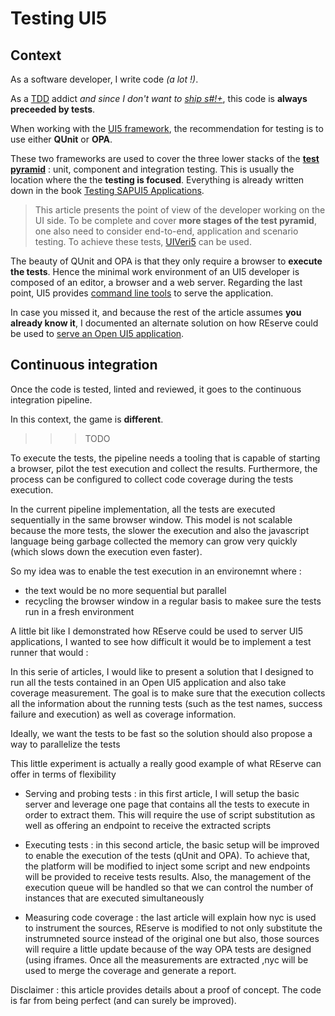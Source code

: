 # Testing UI5

## Context

As a software developer, I write code *(a lot !)*.

As a [TDD](https://en.wikipedia.org/wiki/Test-driven_development) addict *and since I don't want to [ship s#!+](https://www.artima.com/weblogs/viewpost.jsp?thread=7588)*, this code is **always preceeded by tests**.

When working with the [UI5 framework](https://openui5.org/), the recommendation for testing is to use either **QUnit** or **OPA**.

These two frameworks are used to cover the three lower stacks of the [**test pyramid**](https://martinfowler.com/articles/practical-test-pyramid.html) : unit, component and integration testing. This is usually the location where the the **testing is focused**. Everything is already written down in the book [Testing SAPUI5 Applications](https://www.sap-press.com/testing-sapui5-applications_5056/).

> This article presents the point of view of the developer working on the UI side. To be complete and cover **more stages of the test pyramid**, one also need to consider end-to-end, application and scenario testing. To achieve these tests, [UIVeri5](https://github.com/SAP/ui5-uiveri5) can be used.

The beauty of QUnit and OPA is that they only require a browser to **execute the tests**. Hence the minimal work environment of an UI5 developer is composed of an editor, a browser and a web server. Regarding the last point, UI5 provides [command line tools](https://sap.github.io/ui5-tooling/pages/CLI/) to serve the application.

In case you missed it, and because the rest of the article assumes **you already know it**, I documented an alternate solution on how REserve could be used to [serve an Open UI5 application](../openui5.md).

## Continuous integration

Once the code is tested, linted and reviewed, it goes to the continuous integration pipeline.

In this context, the game is **different**.

>>> TODO

To execute the tests, the pipeline needs a tooling that is capable of starting a browser, pilot the test execution and collect the results. Furthermore, the process can be configured to collect code coverage during the tests execution.

In the current pipeline implementation, all the tests are executed sequentially in the same browser window. This model is not scalable because the more tests, the slower the execution and also the javascript language being garbage collected the memory can grow very quickly (which  slows down the execution even faster).

So my idea was to enable the test execution in an environemnt where :
- the text would be no more sequential but parallel
- recycling the browser window in a regular basis to makee sure the tests run in a fresh environment

A little bit like I demonstrated how REserve could be used to server UI5 applications, I wanted to see how difficult it would be to implement a test runner that would :


In this serie of articles, I would like to present a solution that I designed to run all the tests contained in an Open UI5 application and also take coverage measurement.
The goal is to make sure that the execution collects all the information about the running tests (such as the test names, success failure and execution) as well as coverage information.

Ideally, we want the tests to be fast so the solution should also propose a way to parallelize the tests

This little experiment is actually a really good example of what REserve can offer in terms of flexibility


* Serving and probing tests : in this first article, I will setup the basic server and leverage one page that contains all the tests to execute in order to extract them. This will require the use of script substitution as well as offering an endpoint to receive the extracted scripts

* Executing tests : in this second article, the basic setup will be improved to enable the execution of the tests (qUnit and OPA). To achieve that, the platform will be modified to inject some script and new endpoints will be provided to receive tests results. Also,  the management of the execution queue will be handled so that we can control the number of instances that are executed simultaneously

* Measuring code coverage : the last article will explain how nyc is used to instrument the sources, REserve is modified to not only substitute the instrumneted source instead of the original one but also, those sources will require a little update because of the way OPA tests are designed (using iframes. Once all the measurements are extracted ,nyc will be used to merge the coverage and generate a report.

Disclaimer : this article provides details about a proof of concept. The code is far from being perfect (and can surely be improved).